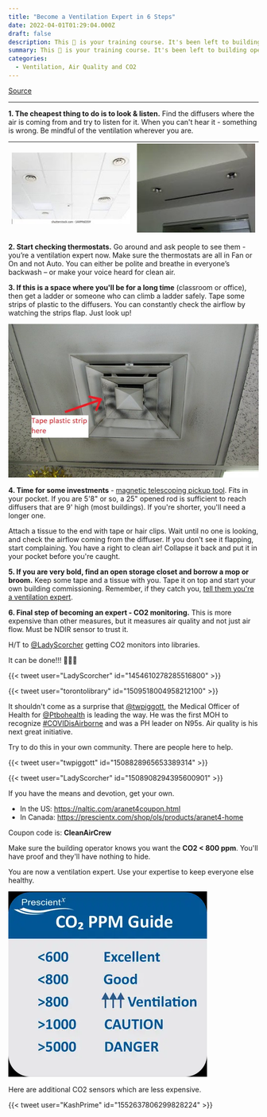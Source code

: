 ```yaml
---
title: "Become a Ventilation Expert in 6 Steps"
date: 2022-04-01T01:29:04.000Z
draft: false
description: This 🧵 is your training course. It's been left to building operators to ensure good ventilation - this hasn't been successful. Time to take back control over your air. You can do it! Just read on.
summary: This 🧵 is your training course. It's been left to building operators to ensure good ventilation - this hasn't been successful. Time to take back control over your air. You can do it! Just read on.
categories:
  - Ventilation, Air Quality and CO2
---
```

[Source](https://twitter.com/joeyfox85/status/1509704366353223681)

---

**1. The cheapest thing to do is to look & listen.** Find the diffusers where the air is coming from and try to listen for it. When you can't hear it - something is wrong. Be mindful of the ventilation wherever you are. 

| ![Picture of a vent](/vent2.jpg) | ![Picture of a vent](/vent3.jpg) |
| - | - |

**2. Start checking thermostats.** Go around and ask people to see them - you’re a ventilation expert now. Make sure the thermostats are all in Fan or On and not Auto. You can either be polite and breathe in everyone’s backwash – or make your voice heard for clean air.

**3. If this is a space where you'll be for a long time** (classroom or office), then get a ladder or someone who can climb a ladder safely. Tape some strips of plastic to the diffusers. You can constantly check the airflow by watching the strips flap. Just look up!

![Picture of a vent with an arrow indicating to add a flap of tape as an airflow indicator](/tape-plastic-strip.jpg)

**4. Time for some investments** - [magnetic telescoping pickup tool](https://www.amazon.ca/Zerodis-Telescopic-Magnetic-Extending-Handheld/dp/B07DNZJQ5V/ref=asc_df_B07DNZJQ5V/). Fits in your pocket. If you are 5'8" or so, a 25" opened rod is sufficient to reach diffusers that are 9' high (most buildings). If you're shorter, you'll need a longer one.

Attach a tissue to the end with tape or hair clips. Wait until no one is looking, and check the airflow coming from the diffuser. If you don't see it flapping, start complaining. You have a right to clean air! Collapse it back and put it in your pocket before you're caught.

**5. If you are very bold, find an open storage closet and borrow a mop or broom.** Keep some tape and a tissue with you. Tape it on top and start your own building commissioning. Remember, if they catch you, [tell them you're a ventilation expert](https://nypost.com/2020/08/26/doe-assessing-classroom-airflow-with-toilet-paper-attached-to-sticks/).

**6. Final step of becoming an expert - CO2 monitoring.** This is more expensive than other measures, but it measures air quality and not just air flow. Must be NDIR sensor to trust it.

H/T to [@LadyScorcher](https://twitter.com/LadyScorcher) getting CO2 monitors into libraries.

It can be done!!! 👏👏👏

{{< tweet user="LadyScorcher" id="1454610278285516800" >}}

{{< tweet user="torontolibrary" id="1509518004958212100" >}}

It shouldn't come as a surprise that [@twpiggott](https://twitter.com/twpiggott), the Medical Officer of Health for [@Ptbohealth](https://twitter.com/Ptbohealth) is leading the way. He was the first MOH to recognize [#COVIDisAirborne](https://twitter.com/hashtag/COVIDisAirborne) and was a PH leader on N95s. Air quality is his next great initiative.

Try to do this in your own community. There are people here to help.

{{< tweet user="twpiggott" id="1508828965653389314" >}}

{{< tweet user="LadyScorcher" id="1508908294395600901" >}}


If you have the means and devotion, get your own. 

- In the US: https://naltic.com/aranet4coupon.html
- In Canada: https://prescientx.com/shop/ols/products/aranet4-home

Coupon code is: **CleanAirCrew**

Make sure the building operator knows you want the **CO2 < 800 ppm**. You'll have proof and they'll have nothing to hide.

You are now a ventilation expert. Use your expertise to keep everyone else healthy.

![A graphic showing how different concentrations of CO2 approximate different levels of ventilation. less than 600 ppm Excellent; less than 800 ppm Good; 800+ ppm needs more ventilation; 1000+ CAUTION; 5000+ DANGER](/CO2-ppm.png)

Here are additional CO2 sensors which are less expensive.

{{< tweet user="KashPrime" id="1552637806299828224" >}}